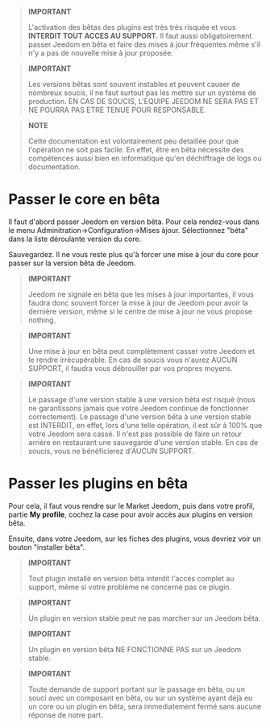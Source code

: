 > **IMPORTANT**
>
> L'activation des bêtas des plugins est très très risquée et vous
> **INTERDIT TOUT ACCES AU SUPPORT**. Il faut aussi obligatoirement
> passer Jeedom en bêta et faire des mises à jour fréquentes même s'il
> n'y a pas de nouvelle mise à jour proposée.

> **IMPORTANT**
>
> Les versions bêtas sont souvent instables et peuvent causer de
> nombreux soucis, il ne faut surtout pas les mettre sur un système de
> production. EN CAS DE SOUCIS, L'EQUIPE JEEDOM NE SERA PAS ET NE POURRA
> PAS ETRE TENUE POUR RESPONSABLE.

> **NOTE**
>
> Cette documentation est volontairement peu detaillée pour que
> l'opération ne soit pas facile. En effet, être en bêta nécessite des
> compétences aussi bien en informatique qu'en déchiffrage de logs ou
> documentation.

Passer le core en bêta 
======================

Il faut d'abord passer Jeedom en version bêta. Pour cela rendez-vous
dans le menu Adminitration→Configuration→Mises àjour.
Sélectionnez "béta" dans la liste déroulante version du core.

Sauvegardez. Il ne vous reste plus qu'à forcer une mise à jour du
core pour passer sur la version bêta de Jeedom.

> **IMPORTANT**
>
> Jeedom ne signale en bêta que les mises à jour importantes, il vous
> faudra donc souvent forcer la mise à jour de Jeedom pour avoir la
> dernière version, même si le centre de mise à jour ne vous propose
> nothing.

> **IMPORTANT**
>
> Une mise à jour en bêta peut complètement casser votre Jeedom et le
> rendre irrécupérable. En cas de soucis vous n'aurez AUCUN SUPPORT, il
> faudra vous débrouiller par vos propres moyens.

> **IMPORTANT**
>
> Le passage d'une version stable à une version bêta est risqué (nous ne
> garantissons jamais que votre Jeedom continue de fonctionner
> correctement). Le passage d'une version bêta à une version stable est
> INTERDIT, en effet, lors d'une telle opération, il est sûr à 100% que
> votre Jeedom sera cassé. Il n'est pas possible de faire un retour
> arrière en restaurant une sauvegarde d'une version stable. En cas de
> soucis, vous ne bénéficierez d'AUCUN SUPPORT.

Passer les plugins en bêta 
==========================

Pour cela, il faut vous rendre sur le Market Jeedom, puis dans votre
profil, partie **My profile**, cochez la case pour avoir accès aux
plugins en version bêta.

Ensuite, dans votre Jeedom, sur les fiches des plugins, vous devriez
voir un bouton "installer bêta".

> **IMPORTANT**
>
> Tout plugin installé en version bêta interdit l'accès complet au
> support, même si votre problème ne concerne pas ce plugin.

> **IMPORTANT**
>
> Un plugin en version stable peut ne pas marcher sur un Jeedom bêta.

> **IMPORTANT**
>
> Un plugin en version bêta NE FONCTIONNE PAS sur un Jeedom stable.

> **IMPORTANT**
>
> Toute demande de support portant sur le passage en bêta, ou un souci
> avec un composant en bêta, ou sur un système ayant déjà eu un core ou
> un plugin en bêta, sera immediatement fermé sans aucune réponse de
> notre part.
